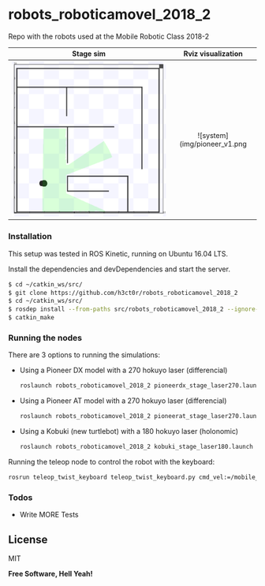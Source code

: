 # robots_roboticamovel_2018_2
Repo with the robots used at the Mobile Robotic Class 2018-2

Stage sim             |  Rviz visualization
:-------------------------:|:-------------------------:
![system](img/pioneer_stage_v1.png) <!-- .element width="200" -->  |  ![system](img/pioneer_v1.png | width=200) <!-- .element width="200" -->

### Installation

This setup was tested in ROS Kinetic, running on Ubuntu 16.04 LTS.

Install the dependencies and devDependencies and start the server.

```sh
$ cd ~/catkin_ws/src/
$ git clone https://github.com/h3ct0r/robots_roboticamovel_2018_2
$ cd ~/catkin_ws/src/
$ rosdep install --from-paths src/robots_roboticamovel_2018_2 --ignore-src -r -y
$ catkin_make
```

### Running the nodes

There are 3 options to running the simulations:
- Using a Pioneer DX model with a 270 hokuyo laser (differencial)

    ```sh
    roslaunch robots_roboticamovel_2018_2 pioneerdx_stage_laser270.launch
    ```
    
- Using a Pioneer AT model with a 270 hokuyo laser (differencial)

    ```sh
    roslaunch robots_roboticamovel_2018_2 pioneerat_stage_laser270.launch
    ```
    
- Using a Kobuki (new turtlebot) with a 180 hokuyo laser (holonomic)

    ```sh
    roslaunch robots_roboticamovel_2018_2 kobuki_stage_laser180.launch
    ```
    
Running the teleop node to control the robot with the keyboard:
```sh
rosrun teleop_twist_keyboard teleop_twist_keyboard.py cmd_vel:=/mobile_base/commands/velocity
```

### Todos

 - Write MORE Tests

License
----

MIT


**Free Software, Hell Yeah!**
